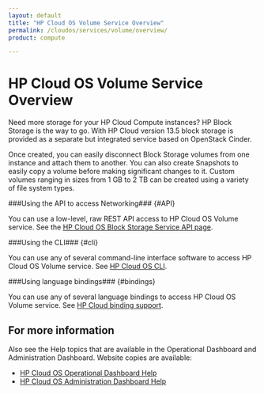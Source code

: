 ```yaml
---
layout: default
title: "HP Cloud OS Volume Service Overview"
permalink: /cloudos/services/volume/overview/
product: compute

---
```

<!--PUBLISHED-->
# HP Cloud OS Volume Service Overview #

<!-- modeled after HP Cloud Networking Getting Started (network.getting.started.md) -->

Need more storage for your HP Cloud Compute instances? HP Block Storage is the way to go. With HP Cloud version 13.5 block storage is provided as a separate but integrated service based on OpenStack Cinder.

Once created, you can easily disconnect Block Storage volumes from one instance and attach them to another. You can also create Snapshots to easily copy a volume before making significant changes to it. Custom volumes ranging in sizes from 1 GB to 2 TB can be created using a variety of file system types.


###Using the API to access Networking### {#API}
 
You can use a low-level, raw REST API access to HP Cloud OS Volume service. See the [HP Cloud OS Block Storage Service API page](/api/v13/block-storage).

###Using the CLI### {#cli}

You can use any of several command-line interface software to access HP Cloud OS Volume service. See [HP Cloud OS CLI](/cli/).

###Using language bindings### {#bindings}

You can use any of several language bindings to access HP Cloud OS Volume service. See [HP Cloud binding support](/bindings/).


## For more information ##
Also see the Help topics that are available in the Operational Dashboard and Administration Dashboard.  Website copies are available:

* [HP Cloud OS Operational Dashboard Help](/cloudos/manage/operational-dashboard/)
* [HP Cloud OS Administration Dashboard Help](/cloudos/manage/administration-dashboard/)